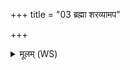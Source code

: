 +++
title = "03 ब्रह्मा शरव्यामप"

+++
<details><summary>मूलम् (WS)</summary>

ब्रह्मा शरव्यामप बाधतामितो नद्याः कूलान्नावमिवाधि शम्बी ।  
तस्मै दद दीर्घमायुष्कृणुष्व शतं च नः शरदो जीवतादिह ॥ ५ ॥
</details>